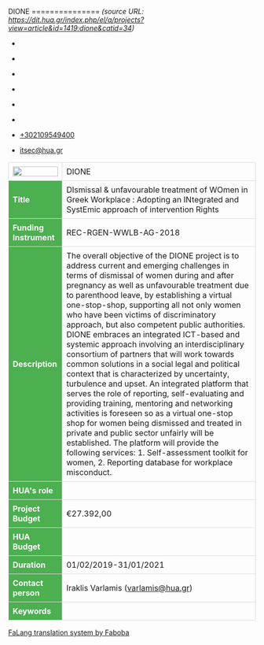 DIONE
===============    *(source URL: https://dit.hua.gr/index.php/el/a/projects?view=article&id=1419:dione&catid=34)*

*   [](https://www.facebook.com/ditharokopio)
*   [](https://www.youtube.com/channel/UCEHkYirpXF1nSLxDCrfDZ4A)
*   [](https://www.linkedin.com/company/77699385)
*   [](https://www.instagram.com/dithua)

*   [](https://dit.hua.gr/index.php/el/a/projects)
*   [](https://dit.hua.gr/index.php/en/research/projects)

*   [+302109549400](tel:+302109549400)
*   [itsec@hua.gr](mailto:itsec@hua.gr)

<table style="border-collapse: collapse; width: 100%;"><tbody><tr><td style="border: 1px solid #ddd; padding: 8px;"><img src="/images/hua-200.png" alt="" style="display: block; width: 100%; height: auto;"></td><td style="border: 1px solid #ddd; padding: 8px;"><a>DIONE</a></td></tr><tr><th style="padding-top: 12px; padding-bottom: 12px; text-align: left; background-color: #4caf50; color: white; border: 1px solid #ddd; padding: 8px;">Title</th><td style="border: 1px solid #ddd; padding: 8px;">DIsmissal &amp; unfavourable treatment of WOmen in Greek Workplace : Adopting an INtegrated and SystEmic approach of intervention Rights</td></tr><tr><th style="padding-top: 12px; padding-bottom: 12px; text-align: left; background-color: #4caf50; color: white; border: 1px solid #ddd; padding: 8px;">Funding Instrument</th><td style="border: 1px solid #ddd; padding: 8px;">REC-RGEN-WWLB-AG-2018</td></tr><tr><th style="padding-top: 12px; padding-bottom: 12px; text-align: left; background-color: #4caf50; color: white; border: 1px solid #ddd; padding: 8px;">Description</th><td style="border: 1px solid #ddd; padding: 8px;">The overall objective of the DIONE project is to address current and emerging challenges in terms of dismissal of women during and after pregnancy as well as unfavourable treatment due to parenthood leave, by establishing a virtual one-stop-shop, supporting all not only women who have been victims of discriminatory approach, but also competent public authorities. DIONE embraces an integrated ICT-based and systemic approach involving an interdisciplinary consortium of partners that will work towards common solutions in a social legal and political context that is characterized by uncertainty, turbulence and upset. An integrated platform that serves the role of reporting, self-evaluating and providing training, mentoring and networking activities is foreseen so as a virtual one-stop shop for women being dismissed and treated in private and public sector unfairly will be established. The platform will provide the following services: 1. Self-assessment toolkit for women, 2. Reporting database for workplace misconduct.</td></tr><tr><th style="padding-top: 12px; padding-bottom: 12px; text-align: left; background-color: #4caf50; color: white; border: 1px solid #ddd; padding: 8px;">HUA's role</th><td style="border: 1px solid #ddd; padding: 8px;">&#160;</td></tr><tr><th style="padding-top: 12px; padding-bottom: 12px; text-align: left; background-color: #4caf50; color: white; border: 1px solid #ddd; padding: 8px;">Project Budget</th><td style="border: 1px solid #ddd; padding: 8px;">€27.392,00</td></tr><tr><th style="padding-top: 12px; padding-bottom: 12px; text-align: left; background-color: #4caf50; color: white; border: 1px solid #ddd; padding: 8px;">HUA Budget</th><td style="border: 1px solid #ddd; padding: 8px;">&#160;</td></tr><tr><th style="padding-top: 12px; padding-bottom: 12px; text-align: left; background-color: #4caf50; color: white; border: 1px solid #ddd; padding: 8px;">Duration</th><td style="border: 1px solid #ddd; padding: 8px;">01/02/2019-31/01/2021</td></tr><tr><th style="padding-top: 12px; padding-bottom: 12px; text-align: left; background-color: #4caf50; color: white; border: 1px solid #ddd; padding: 8px;">Contact person</th><td style="border: 1px solid #ddd; padding: 8px;">Iraklis Varlamis (<joomla-hidden-mail is-link="1" is-email="1" first="dmFybGFtaXM=" last="aHVhLmdy" text="dmFybGFtaXNAaHVhLmdy" base=""><a href="mailto:varlamis@hua.gr" base="">varlamis@hua.gr</a></joomla-hidden-mail>)</td></tr><tr><th style="padding-top: 12px; padding-bottom: 12px; text-align: left; background-color: #4caf50; color: white; border: 1px solid #ddd; padding: 8px;">Keywords</th><td style="border: 1px solid #ddd; padding: 8px;">&#160;</td></tr></tbody></table>

[FaLang translation system by Faboba](http://www.faboba.com/ "Faboba : Création de composantJoomla")

[](https://dit.hua.gr/index.php/el/a/projects?view=article&id=1419:dione&catid=34#)
